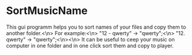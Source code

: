 SortMusicName
=============

This gui programm helps you to sort names of your files and copy them to another folder.<\n>
For example:<\n>
"12 - qwerty" -> "qwerty";<\n>
"12. qwerty" -> "qwerty";<\n><\n>
It can be useful to ceep your music on computer in one folder and in one click sort them and copy to player.
